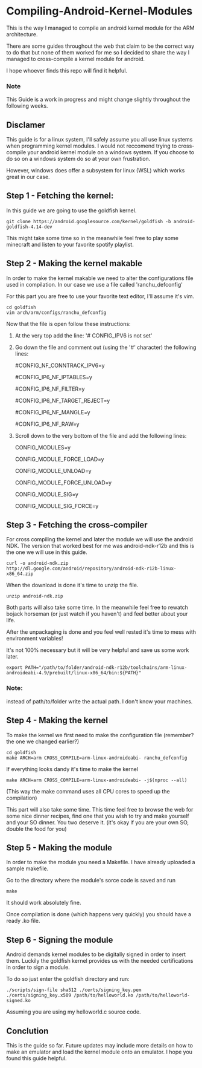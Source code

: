 # Compiling-Android-Kernel-Modules
This is the way I managed to compile an android kernel module for the ARM architecture.

There are some guides throughout the web that claim to be the correct way to do that but none of them worked for me so I decided to share the way I managed to cross-compile a kernel module for android.

I hope whoever finds this repo will find it helpful.

### Note
This Guide is a work in progress and might change slightly throughout the following weeks.

## Disclamer
This guide is for a linux system, I'll safely assume you all use linux systems when programming kernel modules.
I would not reccomend trying to cross-compile your android kernel module on a windows system.
If you choose to do so on a windows system do so at your own frustration.

However, windows does offer a subsystem for linux (WSL) which works great in our case.

## Step 1 - Fetching the kernel:
In this guide we are going to use the goldfish kernel.

    git clone https://android.googlesource.com/kernel/goldfish -b android-goldfish-4.14-dev

This might take some time so in the meanwhile feel free to play some minecraft and listen to your favorite spotify playlist.

## Step 2 - Making the kernel makable
In order to make the kernel makable we need to alter the configurations file used in compilation.
In our case we use a file called 'ranchu_defconfig'

For this part you are free to use your favorite text editor, I'll assume it's vim.

    cd goldfish
    vim arch/arm/configs/ranchu_defconfig

Now that the file is open follow these instructions:

1) At the very top add the line:
    '# CONFIG_IPV6 is not set'

2) Go down the file and comment out (using the '#' character) the following lines:

    #CONFIG_NF_CONNTRACK_IPV6=y
    
    #CONFIG_IP6_NF_IPTABLES=y
    
    #CONFIG_IP6_NF_FILTER=y
    
    #CONFIG_IP6_NF_TARGET_REJECT=y
    
    #CONFIG_IP6_NF_MANGLE=y
    
    #CONFIG_IP6_NF_RAW=y

3) Scroll down to the very bottom of the file and add the following lines:

    CONFIG_MODULES=y
    
    CONFIG_MODULE_FORCE_LOAD=y
    
    CONFIG_MODULE_UNLOAD=y
    
    CONFIG_MODULE_FORCE_UNLOAD=y
    
    CONFIG_MODULE_SIG=y
    
    CONFIG_MODULE_SIG_FORCE=y

## Step 3 - Fetching the cross-compiler
For cross compiling the kernel and later the module we will use the android NDK.
The version that worked best for me was android-ndk-r12b and this is the one we will use in this guide.


    curl -o android-ndk.zip http://dl.google.com/android/repository/android-ndk-r12b-linux-x86_64.zip


When the download is done it's time to unzip the file.

    unzip android-ndk.zip

Both parts will also take some time. 
In the meanwhile feel free to rewatch bojack horseman (or just watch if you haven't) and feel better about your life.

After the unpackaging is done and you feel well rested it's time to mess with environment variables! 

It's not 100% necessary but it will be very helpful and save us some work later.

    export PATH="/path/to/folder/android-ndk-r12b/toolchains/arm-linux-androideabi-4.9/prebuilt/linux-x86_64/bin:${PATH}"
    
### Note:
instead of path/to/folder write the actual path. I don't know your machines.

## Step 4 - Making the kernel
To make the kernel we first need to make the configuration file (remember? the one we changed earlier?)

    cd goldfish
    make ARCH=arm CROSS_COMPILE=arm-linux-androideabi- ranchu_defconfig
    
If everything looks dandy it's time to make the kernel

    make ARCH=arm CROSS_COMPILE=arm-linux-androideabi- -j$(nproc --all)

(This way the make command uses all CPU cores to speed up the compilation)

This part will also take some time.
This time feel free to browse the web for some nice dinner recipes, find one that you wish to try and make yourself and your SO dinner.
You two deserve it.
(it's okay if you are your own SO, double the food for you)

## Step 5 - Making the module
In order to make the module you need a Makefile.
I have already uploaded a sample makefile.

Go to the directory where the module's sorce code is saved and run
    
    make

It should work absolutely fine.

Once compilation is done (which happens very quickly) you should have a ready .ko file.


## Step 6 - Signing the module
Android demands kernel modules to be digitally signed in order to insert them.
Luckily the goldfish kernel provides us with the needed certifications in order to sign a module.

To do so just enter the goldfish directory and run:

    ./scripts/sign-file sha512 ./certs/signing_key.pem ./certs/signing_key.x509 /path/to/helloworld.ko /path/to/helloworld-signed.ko

Assuming you are using my helloworld.c source code.

## Conclution
This is the guide so far. 
Future updates may include more details on how to make an emulator and load the kernel module onto an emulator.
I hope you found this guide helpful.
